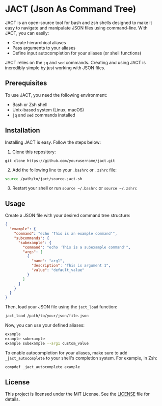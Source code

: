 # JACT (Json As Command Tree)

JACT is an open-source tool for bash and zsh shells designed to make it easy to navigate and manipulate JSON files using command-line. With JACT, you can easily:

- Create hierarchical aliases
- Pass arguments to your aliases
- Define input autocompletion for your aliases (or shell functions)

JACT relies on the `jq` and `sed` commands. Creating and using JACT is incredibly simple by just working with JSON files.

## Prerequisites

To use JACT, you need the following environment:

- Bash or Zsh shell
- Unix-based system (Linux, macOS)
- `jq` and `sed` commands installed

## Installation

Installing JACT is easy. Follow the steps below:

1. Clone this repository:

```
git clone https://github.com/yourusername/jact.git
```

2. Add the following line to your `.bashrc` or `.zshrc` file:

```bash
source /path/to/jact/source-jact.sh
```

3. Restart your shell or run `source ~/.bashrc` or `source ~/.zshrc`

## Usage

Create a JSON file with your desired command tree structure:

```json
{
  "example": {
    "command": "echo 'This is an example command'",
    "subcommands": {
      "subexample": {
        "command": "echo 'This is a subexample command'",
        "args": [
          {
            "name": "arg1",
            "description": "This is argument 1",
            "value": "default_value"
          }
        ]
      }
    }
  }
}
```

Then, load your JSON file using the `jact_load` function:

```bash
jact_load /path/to/your/json/file.json
```

Now, you can use your defined aliases:

```bash
example
example subexample
example subexample --arg1 custom_value
```

To enable autocompletion for your aliases, make sure to add `_jact_autocomplete` to your shell's completion system. For example, in Zsh:

```bash
compdef _jact_autocomplete example
```

## License

This project is licensed under the MIT License. See the [LICENSE](LICENSE) file for details.